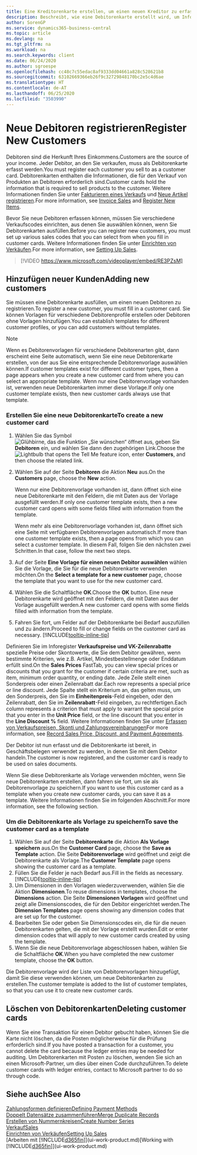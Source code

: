 ```yaml
---
title: Eine Kreditorenkarte erstellen, um einen neuen Kreditor zu erfassen | Microsoft Docs
description: Beschreibt, wie eine Debitorenkarte erstellt wird, um Informationen zu jedem neuen Debitor oder Clients zu erfassen, an die Sie verkaufen.
author: SorenGP
ms.service: dynamics365-business-central
ms.topic: article
ms.devlang: na
ms.tgt_pltfrm: na
ms.workload: na
ms.search.keywords: client
ms.date: 06/24/2020
ms.author: sgroespe
ms.openlocfilehash: cc48c7c55edac8af9333dd04661a828c528621b8
ms.sourcegitcommit: 63102669366eb26f9c32729848170bc2e5c4d6ae
ms.translationtype: HT
ms.contentlocale: de-AT
ms.lasthandoff: 06/25/2020
ms.locfileid: "3503990"
---
```

# <a name="register-new-customers"></a><span data-ttu-id="05232-103">Neue Debitoren registrieren</span><span class="sxs-lookup"><span data-stu-id="05232-103">Register New Customers</span></span>

<span data-ttu-id="05232-104">Debitoren sind die Herkunft Ihres Einkommens.</span><span class="sxs-lookup"><span data-stu-id="05232-104">Customers are the source of your income.</span></span> <span data-ttu-id="05232-105">Jeder Debitor, an den Sie verkaufen, muss als Debitorenkarte erfasst werden.</span><span class="sxs-lookup"><span data-stu-id="05232-105">You must register each customer you sell to as a customer card.</span></span> <span data-ttu-id="05232-106">Debitorenkarten enthalten die Informationen, die für den Verkauf von Produkten an Debitoren erforderlich sind.</span><span class="sxs-lookup"><span data-stu-id="05232-106">Customer cards hold the information that is required to sell products to the customer.</span></span> <span data-ttu-id="05232-107">Weitere Informationen finden Sie unter [Fakturieren eines Verkaufs](sales-how-invoice-sales.md) und [Neue Artikel registrieren](inventory-how-register-new-items.md).</span><span class="sxs-lookup"><span data-stu-id="05232-107">For more information, see [Invoice Sales](sales-how-invoice-sales.md) and [Register New Items](inventory-how-register-new-items.md).</span></span>  

<span data-ttu-id="05232-108">Bevor Sie neue Debitoren erfassen können, müssen Sie verschiedene Verkaufscodes einrichten, aus denen Sie auswählen können, wenn Sie Debitorenkarten ausfüllen.</span><span class="sxs-lookup"><span data-stu-id="05232-108">Before you can register new customers, you must set up various sales codes that you can select from when you fill in customer cards.</span></span> <span data-ttu-id="05232-109">Weitere Informationen finden Sie unter [Einrichten von Verkäufen](sales-setup-sales.md).</span><span class="sxs-lookup"><span data-stu-id="05232-109">For more information, see [Setting Up Sales](sales-setup-sales.md).</span></span>

> [!VIDEO https://www.microsoft.com/videoplayer/embed/RE3PZsM]

## <a name="adding-new-customers"></a><span data-ttu-id="05232-110">Hinzufügen neuer Kunden</span><span class="sxs-lookup"><span data-stu-id="05232-110">Adding new customers</span></span>

<span data-ttu-id="05232-111">Sie müssen eine Debitorenkarte ausfüllen, um einen neuen Debitoren zu registrieren.</span><span class="sxs-lookup"><span data-stu-id="05232-111">To register a new customer, you must fill in a customer card.</span></span> <span data-ttu-id="05232-112">Sie können Vorlagen für verschiedene Debitorenprofile erstellen oder Debitoren ohne Vorlagen hinzufügen.</span><span class="sxs-lookup"><span data-stu-id="05232-112">You can establish templates for different customer profiles, or you can add customers without templates.</span></span>  

> [!NOTE]  
> <span data-ttu-id="05232-113">Wenn es Debitorenvorlagen für verschiedene Debitorenarten gibt, dann erscheint eine Seite automatisch, wenn Sie eine neue Debitorenkarte erstellen, von der aus Sie eine entsprechende Debitorenvorlage auswählen können.</span><span class="sxs-lookup"><span data-stu-id="05232-113">If customer templates exist for different customer types, then a page appears when you create a new customer card from where you can select an appropriate template.</span></span> <span data-ttu-id="05232-114">Wenn nur eine Debitorenvorlage vorhanden ist, verwenden neue Debitorenkarten immer diese Vorlage.</span><span class="sxs-lookup"><span data-stu-id="05232-114">If only one customer template exists, then new customer cards always use that template.</span></span>  

### <a name="to-create-a-new-customer-card"></a><span data-ttu-id="05232-115">Erstellen Sie eine neue Debitorenkarte</span><span class="sxs-lookup"><span data-stu-id="05232-115">To create a new customer card</span></span>

1. <span data-ttu-id="05232-116">Wählen Sie das Symbol ![Glühbirne, das die Funktion „Sie wünschen“ öffnet](media/ui-search/search_small.png "Tell Me-Funktion") aus, geben Sie **Debitoren** ein, und wählen Sie dann den zugehörigen Link.</span><span class="sxs-lookup"><span data-stu-id="05232-116">Choose the ![Lightbulb that opens the Tell Me feature](media/ui-search/search_small.png "Tell me what you want to do") icon, enter **Customers**, and then choose the related link.</span></span>  
2. <span data-ttu-id="05232-117">Wählen Sie auf der Seite **Debitoren** die Aktion **Neu** aus.</span><span class="sxs-lookup"><span data-stu-id="05232-117">On the **Customers** page, choose the **New** action.</span></span>

    <span data-ttu-id="05232-118">Wenn nur eine Debitorenvorlage vorhanden ist, dann öffnet sich eine neue Debitorenkarte mit den Feldern, die mit Daten aus der Vorlage ausgefüllt werden.</span><span class="sxs-lookup"><span data-stu-id="05232-118">If only one customer template exists, then a new customer card opens with some fields filled with information from the template.</span></span>

    <span data-ttu-id="05232-119">Wenn mehr als eine Debitorenvorlage vorhanden ist, dann öffnet sich eine Seite mit verfügbaren Debitorenvorlagen automatisch.</span><span class="sxs-lookup"><span data-stu-id="05232-119">If more than one customer template exists, then a page opens from which you can select a customer template.</span></span> <span data-ttu-id="05232-120">In diesem Fall, folgen Sie den nächsten zwei Schritten.</span><span class="sxs-lookup"><span data-stu-id="05232-120">In that case, follow the next two steps.</span></span>
3. <span data-ttu-id="05232-121">Auf der Seite **Eine Vorlage für einen neuen Debitor auswählen** wählen Sie die Vorlage, die Sie für die neue Debitorenkarte verwenden möchten.</span><span class="sxs-lookup"><span data-stu-id="05232-121">On the **Select a template for a new customer** page, choose the template that you want to use for the new customer card.</span></span>
4. <span data-ttu-id="05232-122">Wählen Sie die Schaltfläche **OK**.</span><span class="sxs-lookup"><span data-stu-id="05232-122">Choose the **OK** button.</span></span> <span data-ttu-id="05232-123">Eine neue Debitorenkarte wird geöffnet mit den Feldern, die mit Daten aus der Vorlage ausgefüllt werden.</span><span class="sxs-lookup"><span data-stu-id="05232-123">A new customer card opens with some fields filled with information from the template.</span></span>  
5. <span data-ttu-id="05232-124">Fahren Sie fort, um Felder auf der Debitorenkarte bei Bedarf auszufüllen und zu ändern.</span><span class="sxs-lookup"><span data-stu-id="05232-124">Proceed to fill or change fields on the customer card as necessary.</span></span> [!INCLUDE[tooltip-inline-tip](includes/tooltip-inline-tip_md.md)]

<span data-ttu-id="05232-125">Definieren Sie im Inforegister **Verkaufspreise und VK-Zeilenrabatte** spezielle Preise oder Skontowerte, die Sie dem Debitor gewähren, wenn bestimmte Kriterien, wie z.B. Artikel, Mindestbestellmenge oder Enddatum erfüllt sind.</span><span class="sxs-lookup"><span data-stu-id="05232-125">On the **Sales Prices** FastTab, you can view special prices or discounts that you grant for the customer if certain criteria are met, such as item, minimum order quantity, or ending date.</span></span> <span data-ttu-id="05232-126">Jede Zeile stellt einen Sonderpreis oder einen Zeilenrabatt dar.</span><span class="sxs-lookup"><span data-stu-id="05232-126">Each row represents a special price or line discount.</span></span> <span data-ttu-id="05232-127">Jede Spalte stellt ein Kriterium an, das gelten muss, um den Sonderpreis, den Sie im **Einheitenpreis**-Feld eingeben, oder den Zeilenrabatt, den Sie im **Zeilenrabatt**-Feld eingeben, zu rechtfertigen.</span><span class="sxs-lookup"><span data-stu-id="05232-127">Each column represents a criterion that must apply to warrant the special price that you enter in the **Unit Price** field, or the line discount that you enter in the **Line Discount %** field.</span></span> <span data-ttu-id="05232-128">Weitere Informationen finden Sie unter [Erfassen von Verkaufspreisen, Skonti und Zahlungsvereinbarungen](sales-how-record-sales-price-discount-payment-agreements.md)</span><span class="sxs-lookup"><span data-stu-id="05232-128">For more information, see [Record Sales Price, Discount, and Payment Agreements](sales-how-record-sales-price-discount-payment-agreements.md).</span></span>

<span data-ttu-id="05232-129">Der Debitor ist nun erfasst und die Debitorenkarte ist bereit, in Geschäftsbelegen verwendet zu werden, in denen Sie mit dem Debitor handeln.</span><span class="sxs-lookup"><span data-stu-id="05232-129">The customer is now registered, and the customer card is ready to be used on sales documents.</span></span>

<span data-ttu-id="05232-130">Wenn Sie diese Debitorenkarte als Vorlage verwenden möchten, wenn Sie neue Debitorenkarten erstellen, dann fahren sie fort, um sie als Debitorenvorlage zu speichern.</span><span class="sxs-lookup"><span data-stu-id="05232-130">If you want to use this customer card as a template when you create new customer cards, you can save it as a template.</span></span> <span data-ttu-id="05232-131">Weitere Informationen finden Sie im folgenden Abschnitt.</span><span class="sxs-lookup"><span data-stu-id="05232-131">For more information, see the following section.</span></span>  

### <a name="to-save-the-customer-card-as-a-template"></a><span data-ttu-id="05232-132">Um die Debitorenkarte als Vorlage zu speichern</span><span class="sxs-lookup"><span data-stu-id="05232-132">To save the customer card as a template</span></span>

1. <span data-ttu-id="05232-133">Wählen Sie auf der Seite **Debitorenkarte** die Aktion **Als Vorlage speichern** aus.</span><span class="sxs-lookup"><span data-stu-id="05232-133">On the **Customer Card** page, choose the **Save as Template** action.</span></span> <span data-ttu-id="05232-134">Die Seite **Debitorenvorlage** wird geöffnet und zeigt die Debitorenkarte als Vorlage.</span><span class="sxs-lookup"><span data-stu-id="05232-134">The **Customer Template** page opens showing the customer card as a template.</span></span>
2. <span data-ttu-id="05232-135">Füllen Sie die Felder je nach Bedarf aus.</span><span class="sxs-lookup"><span data-stu-id="05232-135">Fill in the fields as necessary.</span></span> [!INCLUDE[tooltip-inline-tip](includes/tooltip-inline-tip_md.md)]
3. <span data-ttu-id="05232-136">Um Dimensionen in den Vorlagen wiederzuverwenden, wählen Sie die Aktion **Dimensionen**.</span><span class="sxs-lookup"><span data-stu-id="05232-136">To reuse dimensions in templates, choose the **Dimensions** action.</span></span> <span data-ttu-id="05232-137">Die Seite **Dimensionen Vorlagen** wird geöffnet und zeigt alle Dimensionscodes, die für den Debitor eingerichtet werden.</span><span class="sxs-lookup"><span data-stu-id="05232-137">The **Dimension Templates** page opens showing any dimension codes that are set up for the customer.</span></span>
4. <span data-ttu-id="05232-138">Bearbeiten Sie oder geben Sie Dimensionscodes ein, die für die neuen Debitorenkarten gelten, die mit der Vorlage erstellt wurden.</span><span class="sxs-lookup"><span data-stu-id="05232-138">Edit or enter dimension codes that will apply to new customer cards created by using the template.</span></span>  
5. <span data-ttu-id="05232-139">Wenn Sie die neue Debitorenvorlage abgeschlossen haben, wählen Sie die Schaltfläche **OK**.</span><span class="sxs-lookup"><span data-stu-id="05232-139">When you have completed the new customer template, choose the **OK** button.</span></span>

<span data-ttu-id="05232-140">Die Debitorenvorlage wird der Liste von Debitorenvorlagen hinzugefügt, damit Sie diese verwenden können, um neue Debitorenkarten zu erstellen.</span><span class="sxs-lookup"><span data-stu-id="05232-140">The customer template is added to the list of customer templates, so that you can use it to create new customer cards.</span></span>

## <a name="deleting-customer-cards"></a><span data-ttu-id="05232-141">Löschen von Debitorenkarten</span><span class="sxs-lookup"><span data-stu-id="05232-141">Deleting customer cards</span></span>

<span data-ttu-id="05232-142">Wenn Sie eine Transaktion für einen Debitor gebucht haben, können Sie die Karte nicht löschen, da die Posten möglicherweise für die Prüfung erforderlich sind.</span><span class="sxs-lookup"><span data-stu-id="05232-142">If you have posted a transaction for a customer, you cannot delete the card because the ledger entries may be needed for auditing.</span></span> <span data-ttu-id="05232-143">Um Debitorenkarten mit Posten zu löschen, wenden Sie sich an einen Microsoft-Partner, um dies über einen Code durchzuführen.</span><span class="sxs-lookup"><span data-stu-id="05232-143">To delete customer cards with ledger entries, contact to Microsoft partner to do so through code.</span></span>  

## <a name="see-also"></a><span data-ttu-id="05232-144">Siehe auch</span><span class="sxs-lookup"><span data-stu-id="05232-144">See Also</span></span>

[<span data-ttu-id="05232-145">Zahlungsformen definieren</span><span class="sxs-lookup"><span data-stu-id="05232-145">Defining Payment Methods</span></span>](finance-payment-methods.md)  
[<span data-ttu-id="05232-146">Doppelt Datensätze zusammenführen</span><span class="sxs-lookup"><span data-stu-id="05232-146">Merge Duplicate Records</span></span>](sales-how-merge-duplicate-records.md)  
[<span data-ttu-id="05232-147">Erstellen von Nummernkreisen</span><span class="sxs-lookup"><span data-stu-id="05232-147">Create Number Series</span></span>](ui-create-number-series.md)  
[<span data-ttu-id="05232-148">Verkauf</span><span class="sxs-lookup"><span data-stu-id="05232-148">Sales</span></span>](sales-manage-sales.md)  
[<span data-ttu-id="05232-149">Einrichten von Verkäufen</span><span class="sxs-lookup"><span data-stu-id="05232-149">Setting Up Sales</span></span>](sales-setup-sales.md)  
<span data-ttu-id="05232-150">[Arbeiten mit [!INCLUDE[d365fin](includes/d365fin_md.md)]](ui-work-product.md)</span><span class="sxs-lookup"><span data-stu-id="05232-150">[Working with [!INCLUDE[d365fin](includes/d365fin_md.md)]](ui-work-product.md)</span></span>  
